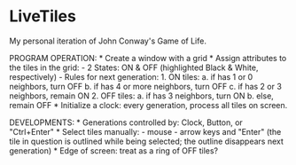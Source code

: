 # LiveTiles
My personal iteration of John Conway's Game of Life.

PROGRAM OPERATION:
    * Create a window with a grid
    * Assign attributes to the tiles in the grid:
        - 2 States: ON & OFF (highlighted Black & White, respectively)
        - Rules for next generation:
            1. ON tiles:
                a. if has 1 or 0 neighbors, turn OFF
                b. if has 4 or more neighbors, turn OFF
                c. if has 2 or 3 neighbors, remain ON
            2. OFF tiles:
                a. if has 3 neighbors, turn ON
                b. else, remain OFF
    * Initialize a clock: every generation, process all tiles on screen.

DEVELOPMENTS:
    * Generations controlled by: Clock, Button, or "Ctrl+Enter"
    * Select tiles manually:
        - mouse
        - arrow keys and "Enter" (the tile in question is outlined while 
            being selected; the outline disappears next generation)
    * Edge of screen: treat as a ring of OFF tiles?
